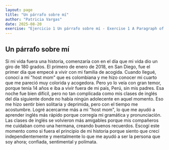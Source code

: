 ```yaml
---
layout: page
title: "Un párrafo sobre mí"
author: "Patricia Vargas"
date: 2025-08-20
exercise: "Ejercicio 1 Un párrafo sobre mí - Exercise 1 A Paragraph of Me"
---
```


## Un párrafo sobre mí 

Si mi vida fuera una historia, comenzaría con en el día que mi vida dio un giro de 180 grados. El primero de enero de 2018, en San Diego, fue el primer día que empecé a vivir con mi familia de acogida. Cuando llegué, conocí a mi "host mom" que es colombiana y me hizo conocer mi cuarto que me pareció muy colorida y acogedora. Pero yo lo veía con gran temor, porque tenía 14 años e iba a vivir fuera de mi país, Perú, sin mis padres. Esa noche fue bien difícil, pero no tan complicada como mis clases de inglés del día siguiente donde no había ningún adolecente en aquel momento. Eso me hizo sentir bien solitaria y deprimida, pero con el tiempo me acostumbre. Logré acercarme más a mi "host mom", lo que me ayudó a aprender inglés más rápido porque corregía mi gramática y pronunciación. Las clases de inglés se volvieron más amigables porque mis compañeros me cuidaban como una hermana, creando buenos recuerdos. Escogí este momento como si fuera el principio de mi historia porque siento que crecí independientemente y mentalmente lo que me ayudó a ser la persona que soy ahora; confiada, sentimental y polímata.

